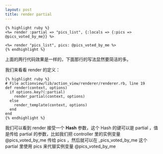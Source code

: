 ```yaml
---
layout: post
title: render partial
---
```


	{% highlight ruby %}
	<%= render :partial => "pics_list", {:locals => {:pics => @pics_voted_by_me}} %>
	
	<%= render "pics_list", pics: @pics_voted_by_me %>
	{% endhighlight %}

上面的两行代码效果是一样的，下面那行的写法显然要简洁的多。

我们来看看 render 的定义：
	
	{% highlight ruby %}
	# File actionview/lib/action_view/renderer/renderer.rb, line 19
	def render(context, options)
  	  if options.key?(:partial)
    	render_partial(context, options)
      else
        render_template(context, options)
      end
    end
    {% endhighlight %}

我们可以看到 render 接受一个 **Hash** 参数，这个 Hash 的键可以是 partial ，值是传给 partial 的参数，比如我们把 controller 里的实例变量 @pics_voted_by_me 传给 pics ，然后就可以在 _pics_voted_by_me 这个 partial 里使用 pics 来代替实例变量 @pics_voted_by_me 
	



